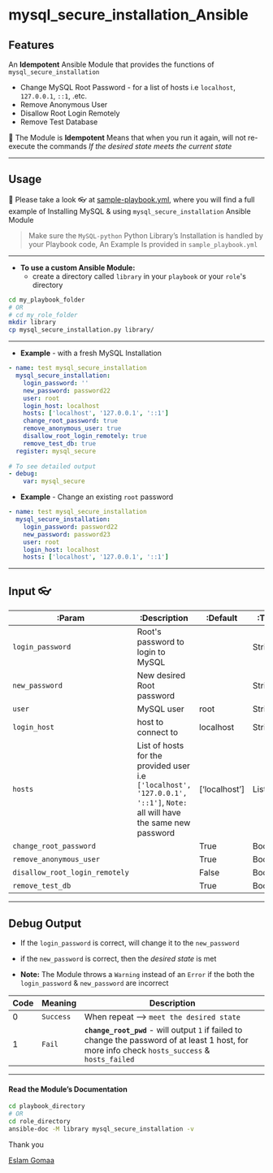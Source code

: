 

# mysql_secure_installation_Ansible



## Features

An **Idempotent** Ansible Module that provides the functions of `mysql_secure_installation`

- Change MySQL Root Password - for a list of hosts i.e `localhost`, `127.0.0.1`, `::1`, .etc.
- Remove Anonymous User
- Disallow Root Login Remotely
- Remove Test Database

💎 The Module is **Idempotent** Means that when you run it again, will not re-execute the commands *If the desired state meets the current state*



---



## Usage



💎 Please take a look 👓 at [sample-playbook.yml](https://github.com/eslam-gomaa/mysql_secure_installation_Ansible/blob/master/sample-playbook.yml), where you will find a full example of Installing MySQL & using `mysql_secure_installation` Ansible Module

> Make sure the `MySQL-python` Python Library’s Installation is handled by your Playbook code, An Example Is provided in `sample_playbook.yml`



---

* **To use a custom Ansible Module:**
  *  create a directory called `library` in your `playbook` or your `role`'s  directory

```bash
cd my_playbook_folder
# OR
# cd my_role_folder
mkdir library
cp mysql_secure_installation.py library/
```



---



* **Example** - with a fresh MySQL Installation

```yaml
- name: test mysql_secure_installation
  mysql_secure_installation:
    login_password: ''
    new_password: password22
    user: root
    login_host: localhost
    hosts: ['localhost', '127.0.0.1', '::1']
    change_root_password: true
    remove_anonymous_user: true
    disallow_root_login_remotely: true
    remove_test_db: true
  register: mysql_secure
  
# To see detailed output
- debug:
    var: mysql_secure
```



* **Example** - Change an existing `root` password

```yaml
- name: test mysql_secure_installation
  mysql_secure_installation:
    login_password: password22
    new_password: password23
    user: root
    login_host: localhost
    hosts: ['localhost', '127.0.0.1', '::1']
```



---



## Input 👓

| :Param                         | :Description                                                 | :Default      | :Type   |
| ------------------------------ | ------------------------------------------------------------ | ------------- | ------- |
| `login_password`               | Root's password to login to MySQL                            |               | String  |
| `new_password`                 | New desired Root password                                    |               | String  |
| `user`                         | MySQL user                                                   | root          | String  |
| `login_host`                   | host to connect to                                           | localhost     | String  |
| `hosts`                        | List of hosts for the provided user i.e `['localhost', '127.0.0.1', '::1']`, `Note:` all will have the same new password | [‘localhost’] | List    |
| `change_root_password`         |                                                              | True          | Boolean |
| `remove_anonymous_user`        |                                                              | True          | Boolean |
| `disallow_root_login_remotely` |                                                              | False         | Boolean |
| `remove_test_db`               |                                                              | True          | Boolean |



---



## Debug Output



* If the `login_password` is correct, will change it to the `new_password`
* if the `new_password` is correct, then the *desired state* is met

* **Note:**  The Module throws a `Warning` instead of an `Error` if the both the `login_password` &  `new_password` are incorrect

| Code | Meaning   | Description                                                  |
| ---- | --------- | ------------------------------------------------------------ |
| 0    | `Success` | When repeat –> `meet the desired state`                      |
| 1    | `Fail`    | **`change_root_pwd`** - will output `1` if failed to change the password of at least 1 host, for more info check `hosts_success` & `hosts_failed` |



---



#### Read the Module’s Documentation

```bash
cd playbook_directory
# OR
cd role_directory
ansible-doc -M library mysql_secure_installation -v
```





Thank you

[Eslam Gomaa](https://www.linkedin.com/in/eslam-gomaa/)

